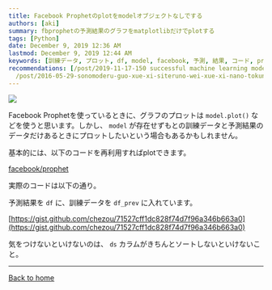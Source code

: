 ```yaml
---
title: Facebook Prophetのplotをmodelオブジェクトなしでする
authors: [aki]
summary: fbprophetの予測結果のグラフをmatplotlibだけでplotする
tags: [Python]
date: December 9, 2019 12:36 AM
lastmod: December 9, 2019 12:44 AM
keywords: [訓練データ, プロット, df, model, facebook, 予測, 結果, コード, prev, 再利用]
recommendations: [/post/2019-11-17-150 successful machine learning models 6 lessons/,
  /post/2016-05-29-sonomoderu-guo-xue-xi-siteruno-wei-xue-xi-nano-tokun-tutara/, /post/2018-05-17_mlse-kickoff/]
---
```


![](https://images.unsplash.com/photo-1543286386-2e659306cd6c?ixlib=rb-1.2.1&q=85&fm=jpg&crop=entropy&cs=srgb)

Facebook Prophetを使っているときに、グラフのプロットは `model.plot()` などを使うと思います。しかし、 `model` が存在せずもとの訓練データと予測結果のデータだけあるときにプロットしたいという場合もあるかもしれません。

基本的には、以下のコードを再利用すればplotできます。

[facebook/prophet](https://github.com/facebook/prophet/blob/ca9a49d328ab1f2a991f246a3ebc37a7f9c896c5/python/fbprophet/plot.py#L41-L88)

実際のコードは以下の通り。

予測結果を `df` に、訓練データを `df_prev` に入れています。

[https://gist.github.com/chezou/71527cff1dc828f74d7f96a346b663a0](https://gist.github.com/chezou/71527cff1dc828f74d7f96a346b663a0)

気をつけないといけないのは、 `ds` カラムがきちんとソートしないといけないこと。

---

[Back to home](https://memo.chezo.uno/)
